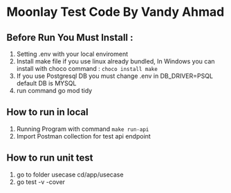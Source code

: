 

# Moonlay Test Code By Vandy Ahmad

## Before Run You Must Install :
1. Setting .env with your local enviroment
2. Install make file if you use linux already bundled,
   In Windows you can install with choco command :
   ``` choco install make ```
3. If you use Postgresql DB you must change .env in DB_DRIVER=PSQL default DB is MYSQL
4. run command go mod tidy

## How to run in local
1. Running Program with command
   ``` make run-api ```
2. Import Postman collection for test api endpoint

## How to run unit test
1. go to folder usecase cd/app/usecase
2. go test -v -cover